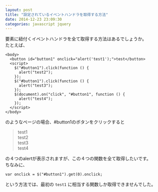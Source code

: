 ```yaml
---
layout: post
title: "設定されているイベントハンドラを取得する方法"
date: 2014-12-23 23:09:30
categories: javascript jquery
---
```

<p>要素に紐付くイベントハンドラを全て取得する方法はあるでしょうか。<br>
たとえば、</p>

<pre><code>&lt;body&gt;
  &lt;button id="button1" onclick="alert('test1');"&gt;test&lt;/button&gt;
  &lt;script&gt;
    $("#button1").click(function () {
      alert("test2");
    });
    $("#button1").click(function () {
      alert("test3");
    });
    $(document).on("click", "#button1", function () {
      alert("test4");
    });
  &lt;/script&gt;
&lt;/body&gt;
</code></pre>

<p>のようなページの場合、#button1のボタンをクリックすると</p>

<blockquote>
  <p>test1<br>
  test2<br>
  test3<br>
  test4  </p>
</blockquote>

<p>の４つのalertが表示されますが、この４つの関数を全て取得したいです。<br>
ちなみに、</p>

<pre><code>var onclick = $("#button1").get(0).onclick;
</code></pre>

<p>という方法では、最初の <code>test1</code> に相当する関数しか取得できませんでした。</p>
